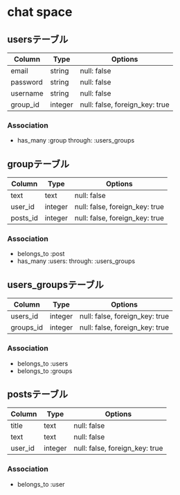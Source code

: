 # chat space
## usersテーブル
|Column|Type|Options|
|------|----|-------|
|email|string|null: false|
|password|string|null: false|
|username|string|null: false|
|group_id|integer|null: false, foreign_key: true|
### Association
- has_many :group through:  :users_groups

## groupテーブル
|Column|Type|Options|
|------|----|-------|
|text|text|null: false|
|user_id|integer|null: false, foreign_key: true|
|posts_id|integer|null: false, foreign_key: true|
### Association
- belongs_to :post
- has_many :users: through:  :users_groups

## users_groupsテーブル
|Column|Type|Options|
|------|----|-------|
|users_id|integer|null: false, foreign_key: true|
|groups_id|integer|null: false, foreign_key: true|
### Association
- belongs_to :users
- belongs_to :groups


## postsテーブル
|Column|Type|Options|
|------|----|-------|
|title|text|null: false|
|text|text|null: false|
|user_id|integer|null: false, foreign_key: true|
### Association
- belongs_to :user
